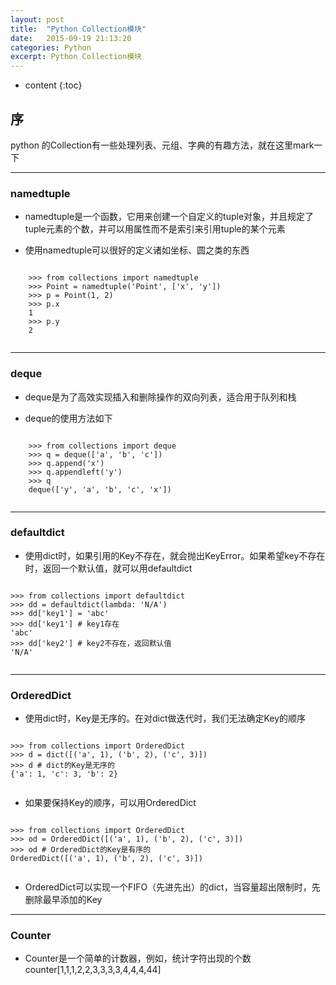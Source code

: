 ```yaml
---
layout: post
title:  "Python Collection模块"
date:   2015-09-19 21:13:20
categories: Python
excerpt: Python Collection模块
---
```


* content
{:toc}


## 序

python 的Collection有一些处理列表、元组、字典的有趣方法，就在这里mark一下

---

### namedtuple

 * namedtuple是一个函数，它用来创建一个自定义的tuple对象，并且规定了tuple元素的个数，并可以用属性而不是索引来引用tuple的某个元素

 * 使用namedtuple可以很好的定义诸如坐标、圆之类的东西
 <pre><code>
    >>> from collections import namedtuple
    >>> Point = namedtuple('Point', ['x', 'y'])
    >>> p = Point(1, 2)
    >>> p.x
    1
    >>> p.y
    2
 </code></pre>

---

### deque

 * deque是为了高效实现插入和删除操作的双向列表，适合用于队列和栈

 * deque的使用方法如下
 <pre><code>
    >>> from collections import deque
    >>> q = deque(['a', 'b', 'c'])
    >>> q.append('x')
    >>> q.appendleft('y')
    >>> q
    deque(['y', 'a', 'b', 'c', 'x'])
 </code></pre>

---

### defaultdict

 * 使用dict时，如果引用的Key不存在，就会抛出KeyError。如果希望key不存在时，返回一个默认值，就可以用defaultdict
 <pre><code>
>>> from collections import defaultdict
>>> dd = defaultdict(lambda: 'N/A')
>>> dd['key1'] = 'abc'
>>> dd['key1'] # key1存在
'abc'
>>> dd['key2'] # key2不存在，返回默认值
'N/A'
 </code></pre>

---

### OrderedDict

 * 使用dict时，Key是无序的。在对dict做迭代时，我们无法确定Key的顺序
 <pre><code>
>>> from collections import OrderedDict
>>> d = dict([('a', 1), ('b', 2), ('c', 3)])
>>> d # dict的Key是无序的
{'a': 1, 'c': 3, 'b': 2}
 </code></pre>

 * 如果要保持Key的顺序，可以用OrderedDict
 <pre><code>
>>> from collections import OrderedDict
>>> od = OrderedDict([('a', 1), ('b', 2), ('c', 3)])
>>> od # OrderedDict的Key是有序的
OrderedDict([('a', 1), ('b', 2), ('c', 3)])
 </code></pre>

 * OrderedDict可以实现一个FIFO（先进先出）的dict，当容量超出限制时，先删除最早添加的Key

---

### Counter

 * Counter是一个简单的计数器，例如，统计字符出现的个数
counter[1,1,1,2,2,3,3,3,3,4,4,4,44]
